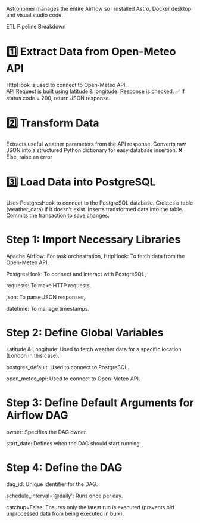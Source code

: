 Astronomer manages the entire Airflow so I installed Astro, Docker desktop and visual studio code.

ETL Pipeline Breakdown

1️⃣ Extract Data from Open-Meteo API
===============
HttpHook is used to connect to Open-Meteo API.  
API Request is built using latitude & longitude.
Response is checked:
✅ If status code = 200, return JSON response.

2️⃣ Transform Data
===============
Extracts useful weather parameters from the API response.
Converts raw JSON into a structured Python dictionary for easy database insertion.
❌ Else, raise an error

3️⃣ Load Data into PostgreSQL
===============
Uses PostgresHook to connect to the PostgreSQL database.
Creates a table (weather_data) if it doesn’t exist.
Inserts transformed data into the table.
Commits the transaction to save changes.


Step 1: Import Necessary Libraries
===============
Apache Airflow: For task orchestration,
HttpHook: To fetch data from the Open-Meteo API,

PostgresHook: To connect and interact with PostgreSQL,

requests: To make HTTP requests,

json: To parse JSON responses,

datetime: To manage timestamps.

 Step 2: Define Global Variables
 ===============
 
Latitude & Longitude: Used to fetch weather data for a specific location (London in this case).

postgres_default: Used to connect to PostgreSQL.

open_meteo_api: Used to connect to Open-Meteo API.

Step 3: Define Default Arguments for Airflow DAG
===============

owner: Specifies the DAG owner.

start_date: Defines when the DAG should start running.

Step 4: Define the DAG
===============

dag_id: Unique identifier for the DAG.

schedule_interval='@daily': Runs once per day.

catchup=False: Ensures only the latest run is executed (prevents old unprocessed data from being executed in bulk).

